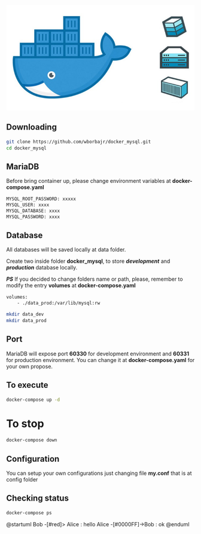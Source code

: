 ![Docker](https://github.com/wborbajr/docker_mysql/blob/master/docker.jpeg)

## Downloading

```bash
git clone https://github.com/wborbajr/docker_mysql.git
cd docker_mysql
```

## MariaDB

Before bring container up, please change environment variables at **docker-compose.yaml**

```
MYSQL_ROOT_PASSWORD: xxxxx
MYSQL_USER: xxxx
MYSQL_DATABASE: xxxx
MYSQL_PASSWORD: xxxx
```

## Database

All databases will be saved locally at data folder.

Create two inside folder **docker_mysql**, to store **_development_** and **_production_** database locally.

**_PS_** If you decided to change folders name or path, please, remember to modify the entry **volumes** at **docker-compose.yaml**

```
volumes:
    - ./data_prod:/var/lib/mysql:rw
```

```bash
mkdir data_dev
mkdir data_prod
```

## Port

MariaDB will expose port **60330** for development environment and **60331** for production environment.
You can change it at **docker-compose.yaml** for your own propose.

## To execute

```bash
docker-compose up -d
```

# To stop

```bash
docker-compose down
```

## Configuration

You can setup your own configurations just changing file **my.conf** that is at config folder

## Checking status

```bash
docker-compose ps
```

@startuml
Bob -[#red]> Alice : hello
Alice -[#0000FF]->Bob : ok
@enduml
